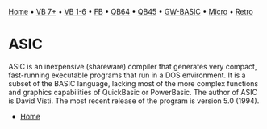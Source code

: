 [Home](https://gotbasic.com) • [VB 7+](vb.md) • [VB 1-6](vb6.md) • [FB](freebasic.md) • [QB64](qb64.md) • [QB45](qb.md) • [GW-BASIC](gw-basic.md) • [Micro](micro.md) • [Retro](retro.md)

# ASIC

ASIC is an inexpensive (shareware) compiler that generates very compact, fast-running executable programs that run in a DOS environment. It is a subset of the BASIC language, lacking most of the more complex functions and graphics capabilities of QuickBasic or PowerBasic. The author of ASIC is David Visti. The most recent release of the program is version 5.0 (1994).

- [Home](https://publish.uwo.ca/~jkiernan/asicinfo.htm)